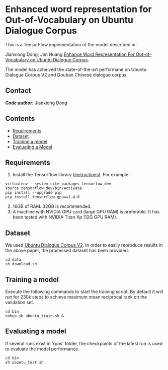 # Enhanced word representation for Out-of-Vocabulary  on Ubuntu Dialogue Corpus

This is a TensorFlow implementation of the model described in:

Jianxiong Dong, Jim Huang
[Enhance Word Representation For Out-of-Vocabulary on Ubuntu Dialogue Corpus](https://arxiv.org/pdf/1802.02614.pdf).

The model has acheived the state-of-the-art performane on Ubuntu Dialogue Corpus V2 and Douban Chinese dialogue corpus.

## Contact
***Code author:*** Jianxiong Dong


## Contents
* [Requirements](#Requirements)
* [Dataset](#Dataset)
* [Training a model](#Training-a-model)
* [Evaluating a Model](#Evaluating-a-model)

## Requirements

1. Install the Tensorflow library ([instructions](https://www.tensorflow.org/install/)). For example:

```
virtualenv --system-site-packages tensorfow_dev
source tensorflow_dev/bin/activate
pip install --upgrade pip
pip install tensorflow-gpu==1.4.0
```

2. 16GB of RAM. 32GB is recommended.
3. A machine with NVIDIA GPU card (large GPU RAM)  is preferable. It has been tested with NVIDIA Titan Xp (12G GPU RAM).

## Dataset

We used [Ubuntu Dialogue Corpus V2](https://github.com/rkadlec/ubuntu-ranking-dataset-creator). In order to easily reproduce results in the above paper,
the processed dataset has been provided. 


```shell
cd data
sh download.sh

```

## Training a model

Execute the following commands to start the training script. By default it will
run for 230k steps to achieve maximum mean reciprocal rank on the validation set.

```shell
cd bin
nohup sh ubuntu_train.sh &
```

## Evaluating a model
If several runs exist in 'runs' folder,  the checkpoints of the latest run is used to evaluate the model performance.

```shell
cd bin
sh ubuntu_test.sh 
```


